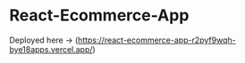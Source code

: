 # React-Ecommerce-App

Deployed here -> (https://react-ecommerce-app-r2pyf9wqh-bye18apps.vercel.app/)
